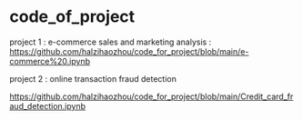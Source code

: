 # code_of_project

project 1 :  e-commerce sales and marketing analysis : 
https://github.com/halzihaozhou/code_for_project/blob/main/e-commerce%20.ipynb


project 2 : online transaction fraud detection 

https://github.com/halzihaozhou/code_for_project/blob/main/Credit_card_fraud_detection.ipynb

